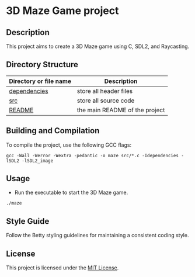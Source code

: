 # 3D Maze Game project

## Description
This project aims to create a 3D Maze game using C, SDL2, and Raycasting.

## Directory Structure

|Directory or file name | Description |
|-----------------------|-------------|
| [dependencies](dependencies) | store all header files |
| [src](src) | store all source code |
| [README](README.md)            | the main README of the project

## Building and Compilation
To compile the project, use the following GCC flags:
```
gcc -Wall -Werror -Wextra -pedantic -o maze src/*.c -Idependencies -lSDL2 -lSDL2_image
```

## Usage
- Run the executable to start the 3D Maze game.
```
./maze
```

## Style Guide
Follow the Betty styling guidelines for maintaining a consistent coding style.

## License
This project is licensed under the [MIT License](LICENSE).

